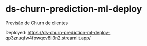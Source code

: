# ds-churn-prediction-ml-deploy
Previsão de Churn de clientes


Deployed: https://ds-churn-prediction-ml-deploy-qp3znuqfw4fpwqcv8li3n2.streamlit.app/
